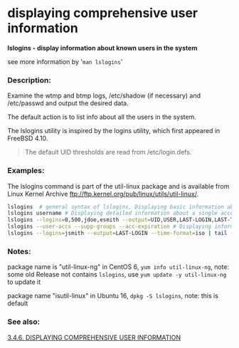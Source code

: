 # displaying comprehensive user information

**lslogins - display information about known users in the system**

see more information by '```man lslogins```'

### Description:
Examine the wtmp and btmp logs, /etc/shadow (if necessary) and /etc/passwd and output the desired data.

The default action is to list info about all the users in the system.

The lslogins utility is inspired by the logins utility, which first appeared in FreeBSD 4.10.

>The default UID thresholds are read from /etc/login.defs.

### Examples:
The lslogins command is part of the util-linux package and is available from Linux Kernel Archive ftp://ftp.kernel.org/pub/linux/utils/util-linux/.
```bash
lslogins  # general syntax of lslogins, Displaying basic information about all accounts on the system
lslogins username # Displaying detailed information about a single account
lslogins --logins=0,500,jdoe,esmith --output=UID,USER,LAST-LOGIN,LAST-TTY,FAILED-LOGIN,FAILED-TTY # Displaying specific information about a group of users
lslogins --user-accs --supp-groups --acc-expiration # Displaying information about supplementary groups and password expiration for all user accounts
lslogins --logins=jsmith --output=LAST-LOGIN --time-format=iso | tail -1 # Displaying a single piece of information without the heading
```

### Notes:
package name is "util-linux-ng" in CentOS 6, ```yum info util-linux-ng```, note: some old Release not contains ```lslogins```, use ```yum update -y util-linux-ng``` to update it

package name "isutil-linux" in Ubuntu 16, ```dpkg -S lslogins```, note: this is default

### See also:
[3.4.6. DISPLAYING COMPREHENSIVE USER INFORMATION](https://access.redhat.com/documentation/en-us/red_hat_enterprise_linux/6/html/deployment_guide/sec-displaying_comprehensive_user_information)